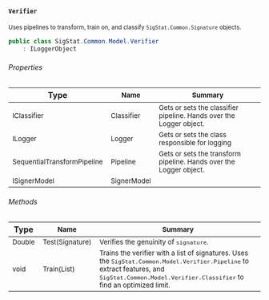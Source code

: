 #### `Verifier`

<sub>Uses pipelines to transform, train on, and classify `SigStat.Common.Signature` objects.</sub>
```csharp
public class SigStat.Common.Model.Verifier
    : ILoggerObject

```

###### Properties

| Type</sub> | <sub>Name</sub> | <sub>Summary</sub> | 
| --- | --- | --- | 
| <sub>IClassifier</sub> | <sub>Classifier</sub> | <sub>Gets or sets the classifier pipeline. Hands over the Logger object.</sub> | 
| <sub>ILogger</sub> | <sub>Logger</sub> | <sub>Gets or sets the class responsible for logging</sub> | 
| <sub>SequentialTransformPipeline</sub> | <sub>Pipeline</sub> | <sub>Gets or sets the transform pipeline. Hands over the Logger object.</sub> | 
| <sub>ISignerModel</sub> | <sub>SignerModel</sub> | <sub></sub> | 


###### Methods

| Type</sub> | <sub>Name</sub> | <sub>Summary</sub> | 
| --- | --- | --- | 
| <sub>Double</sub> | <sub>Test(Signature)</sub> | <sub>Verifies the genuinity of `signature`.</sub> | 
| <sub>void</sub> | <sub>Train(List<Signature>)</sub> | <sub>Trains the verifier with a list of signatures. Uses the `SigStat.Common.Model.Verifier.Pipeline` to extract features,  and `SigStat.Common.Model.Verifier.Classifier` to find an optimized limit.</sub> | 



